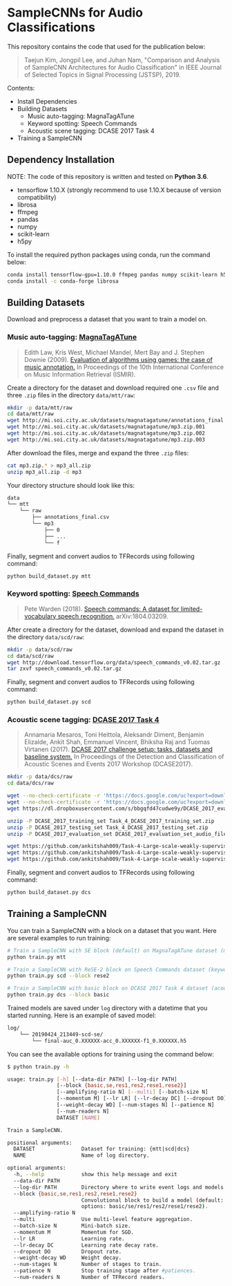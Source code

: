 # SampleCNNs for Audio Classifications
This repository contains the code that used for the publication below:
> Taejun Kim, Jongpil Lee, and Juhan Nam, "Comparison and Analysis of SampleCNN Architectures for Audio Classification"
in IEEE Journal of Selected Topics in Signal Processing (JSTSP), 2019.



Contents:
* Install Dependencies
* Building Datasets
  * Music auto-tagging: MagnaTagATune
  * Keyword spotting: Speech Commands
  * Acoustic scene tagging: DCASE 2017 Task 4
* Training a SampleCNN

## Dependency Installation
NOTE: The code of this repository is written and tested on **Python 3.6**.
 
* tensorflow 1.10.X (strongly recommend to use 1.10.X because of version compatibility)
* librosa
* ffmpeg
* pandas
* numpy
* scikit-learn
* h5py

To install the required python packages using conda, run the command below:
```sh
conda install tensorflow-gpu=1.10.0 ffmpeg pandas numpy scikit-learn h5py
conda install -c conda-forge librosa
```


## Building Datasets
Download and preprocess a dataset that you want to train a model on.

### Music auto-tagging: [MagnaTagATune][2]
> Edith Law, Kris West, Michael Mandel, Mert Bay and J. Stephen Downie (2009).
[Evaluation of algorithms using games: the case of music annotation.][1]
In  Proceedings of the 10th International Conference on Music Information Retrieval (ISMIR).

Create a directory for the dataset and download required one `.csv` file and three `.zip` files in the directory `data/mtt/raw`:
```sh
mkdir -p data/mtt/raw
cd data/mtt/raw
wget http://mi.soi.city.ac.uk/datasets/magnatagatune/annotations_final.csv
wget http://mi.soi.city.ac.uk/datasets/magnatagatune/mp3.zip.001
wget http://mi.soi.city.ac.uk/datasets/magnatagatune/mp3.zip.002
wget http://mi.soi.city.ac.uk/datasets/magnatagatune/mp3.zip.003
```
 
After download the files, merge and expand the three `.zip` files:
```sh
cat mp3.zip.* > mp3_all.zip
unzip mp3_all.zip -d mp3
```

Your directory structure should look like this:
```sh
data
└── mtt
    └── raw
        ├── annotations_final.csv
        └── mp3
            ├── 0
            ├── ...
            └── f
```

Finally, segment and convert audios to TFRecords using following command:
```sh
python build_dataset.py mtt
```


### Keyword spotting: [Speech Commands][3]
> Pete Warden (2018).
[Speech commands: A dataset for limited-vocabulary speech recognition.][4]
arXiv:1804.03209.

After create a directory for the dataset, download and expand the dataset in the directory `data/scd/raw`:
```sh
mkdir -p data/scd/raw
cd data/scd/raw
wget http://download.tensorflow.org/data/speech_commands_v0.02.tar.gz
tar zxvf speech_commands_v0.02.tar.gz
```


Finally, segment and convert audios to TFRecords using following command:
```sh
python build_dataset.py scd
```


### Acoustic scene tagging: [DCASE 2017 Task 4][5]
> Annamaria Mesaros, Toni Heittola, Aleksandr Diment, Benjamin Elizalde, Ankit Shah, Emmanuel Vincent, Bhiksha Raj and Tuomas Virtanen (2017).
[DCASE 2017 challenge setup: tasks, datasets and baseline system.][6]
In Proceedings of the Detection and Classification of Acoustic Scenes and Events 2017 Workshop (DCASE2017).

```sh
mkdir -p data/dcs/raw
cd data/dcs/raw

wget --no-check-certificate -r 'https://docs.google.com/uc?export=download&id=1HOQaUHbTgCRsS6Sr9I9uE6uCjiNPC3d3' -O Task_4_DCASE_2017_training_set.zip
wget --no-check-certificate -r 'https://docs.google.com/uc?export=download&id=1GfP5JATSmCqD8p3CBIkk1J90mfJuPI-k' -O Task_4_DCASE_2017_testing_set.zip
wget https://dl.dropboxusercontent.com/s/bbgqfd47cudwe9y/DCASE_2017_evaluation_set_audio_files.zip

unzip -P DCASE_2017_training_set Task_4_DCASE_2017_training_set.zip
unzip -P DCASE_2017_testing_set Task_4_DCASE_2017_testing_set.zip
unzip -P DCASE_2017_evaluation_set DCASE_2017_evaluation_set_audio_files.zip

wget https://github.com/ankitshah009/Task-4-Large-scale-weakly-supervised-sound-event-detection-for-smart-cars/raw/master/groundtruth_release/groundtruth_weak_label_training_set.csv
wget https://github.com/ankitshah009/Task-4-Large-scale-weakly-supervised-sound-event-detection-for-smart-cars/raw/master/groundtruth_release/groundtruth_weak_label_testing_set.csv
wget https://github.com/ankitshah009/Task-4-Large-scale-weakly-supervised-sound-event-detection-for-smart-cars/raw/master/groundtruth_release/groundtruth_weak_label_evaluation_set.csv
```

Finally, segment and convert audios to TFRecords using following command:
```sh
python build_dataset.py dcs
```

## Training a SampleCNN
You can train a SampleCNN with a block on a dataset that you want.
Here are several examples to run training:
```sh
# Train a SampleCNN with SE block (default) on MagnaTagATune dataset (music auto-tagging)
python train.py mtt

# Train a SampleCNN with ReSE-2 block on Speech Commands dataset (keyword spotting)
python train.py scd --block rese2

# Train a SampleCNN with basic block on DCASE 2017 Task 4 dataset (acoustic scene tagging
python train.py dcs --block basic
```
Trained models are saved under `log` directory with a datetime that you started running.
Here is an example of saved model:
```sh
log/
    └── 20190424_213449-scd-se/
        └── final-auc_0.XXXXXX-acc_0.XXXXXX-f1_0.XXXXXX.h5
```

You can see the available options for training using the command below:
```sh
$ python train.py -h

usage: train.py [-h] [--data-dir PATH] [--log-dir PATH]
                [--block {basic,se,res1,res2,rese1,rese2}]
                [--amplifying-ratio N] [--multi] [--batch-size N]
                [--momentum M] [--lr LR] [--lr-decay DC] [--dropout DO]
                [--weight-decay WD] [--num-stages N] [--patience N]
                [--num-readers N]
                DATASET [NAME]

Train a SampleCNN.

positional arguments:
  DATASET               Dataset for training: {mtt|scd|dcs}
  NAME                  Name of log directory.

optional arguments:
  -h, --help            show this help message and exit
  --data-dir PATH
  --log-dir PATH        Directory where to write event logs and models.
  --block {basic,se,res1,res2,rese1,rese2}
                        Convolutional block to build a model (default: se,
                        options: basic/se/res1/res2/rese1/rese2).
  --amplifying-ratio N
  --multi               Use multi-level feature aggregation.
  --batch-size N        Mini-batch size.
  --momentum M          Momentum for SGD.
  --lr LR               Learning rate.
  --lr-decay DC         Learning rate decay rate.
  --dropout DO          Dropout rate.
  --weight-decay WD     Weight decay.
  --num-stages N        Number of stages to train.
  --patience N          Stop training stage after #patiences.
  --num-readers N       Number of TFRecord readers.
```


[1]: http://ismir2009.ismir.net/proceedings/OS5-5.pdf
[2]: http://mirg.city.ac.uk/codeapps/the-magnatagatune-dataset
[3]: https://ai.googleblog.com/2017/08/launching-speech-commands-dataset.html
[4]: https://arxiv.org/pdf/1804.03209.pdf
[5]: http://dcase.community/challenge2017/task-large-scale-sound-event-detection
[6]: http://dcase.community/documents/workshop2017/proceedings/DCASE2017Workshop_Mesaros_100.pdf
